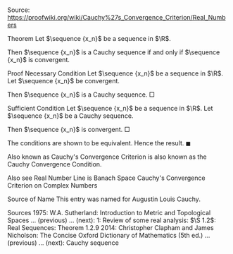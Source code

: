 # 

Source: https://proofwiki.org/wiki/Cauchy%27s_Convergence_Criterion/Real_Numbers



Theorem
Let $\sequence {x_n}$ be a sequence in $\R$.

Then $\sequence {x_n}$ is a Cauchy sequence if and only if $\sequence {x_n}$ is convergent.


Proof
Necessary Condition
Let $\sequence {x_n}$ be a sequence in $\R$.
Let $\sequence {x_n}$ be convergent.

Then $\sequence {x_n}$ is a Cauchy sequence.
$\Box$


Sufficient Condition
Let $\sequence {x_n}$ be a sequence in $\R$.
Let $\sequence {x_n}$ be a Cauchy sequence.

Then $\sequence {x_n}$ is convergent.
$\Box$

The conditions are shown to be equivalent.
Hence the result.
$\blacksquare$


Also known as
Cauchy's Convergence Criterion is also known as the Cauchy Convergence Condition.


Also see
Real Number Line is Banach Space
Cauchy's Convergence Criterion on Complex Numbers


Source of Name
This entry was named for Augustin Louis Cauchy.


Sources
1975: W.A. Sutherland: Introduction to Metric and Topological Spaces ... (previous) ... (next): $1$: Review of some real analysis: $\S 1.2$: Real Sequences: Theorem $1.2.9$
2014: Christopher Clapham and James Nicholson: The Concise Oxford Dictionary of Mathematics (5th ed.) ... (previous) ... (next): Cauchy sequence




